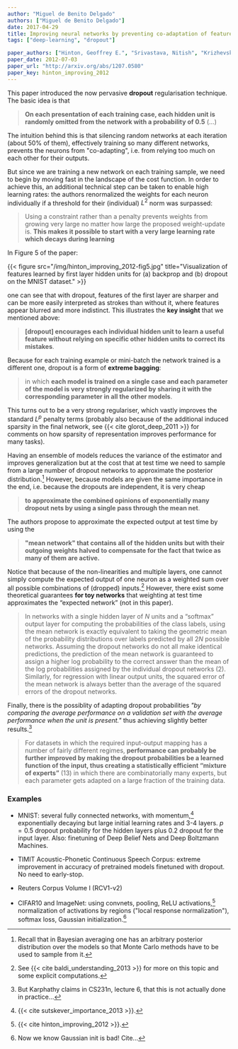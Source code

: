 ```yaml
---
author: "Miguel de Benito Delgado"
authors: ["Miguel de Benito Delgado"]
date: 2017-04-29
title: Improving neural networks by preventing co-adaptation of feature detectors
tags: ["deep-learning", "dropout"]

paper_authors: ["Hinton, Geoffrey E.", "Srivastava, Nitish", "Krizhevsky, Alex", "Sutskever, Ilya", "Salakhutdinov, Ruslan. R"]
paper_date: 2012-07-03
paper_url: "http://arxiv.org/abs/1207.0580"
paper_key: hinton_improving_2012
---
```


This paper introduced the now pervasive **dropout** regularisation
technique. The basic idea is that

> **On each presentation of each training case, each hidden unit is
> randomly omitted from the network with a probability of 0.5** (…)

The intuition behind this is that silencing random networks at each
iteration (about 50% of them), effectively training so many different
networks, prevents the neurons from "co-adapting", i.e. from relying
too much on each other for their outputs.

But since we are training a new network on each training sample, we
need to begin by moving fast in the landscape of the cost function. In
order to achieve this, an additional technical step can be taken to
enable high learning rates: the authors renormalized the weights for
each neuron individually if a threshold for their (individual) $L^2$
norm was surpassed:

> Using a constraint rather than a penalty prevents weights from
> growing very large no matter how large the proposed weight-update
> is. **This makes it possible to start with a very large learning rate
> which decays during learning**

In Figure 5 of the paper:

{{< figure src="/img/hinton_improving_2012-fig5.jpg"
           title="Visualization of features learned by first layer hidden units for (a) backprop and (b) dropout on the MNIST dataset." >}}

one can see that with dropout, features of the first layer are sharper
and can be more easily interpreted as strokes than without it, where
features appear blurred and more indistinct. This illustrates the
**key insight** that we mentioned above:

> **\[dropout\] encourages each individual hidden unit to learn a
> useful feature without relying on specific other hidden units to
> correct its mistakes**.

Because for each training example or mini-batch the network trained is
a different one, dropout is a form of **extreme bagging**:

> in which **each model is trained on a single case and each parameter
> of the model is very strongly regularized by sharing it with the
> corresponding parameter in all the other models**.

This turns out to be a very strong regulariser, which vastly improves
the standard $L^p$ penalty terms (probably also because of the
additional induced sparsity in the final network, see {{< cite
glorot_deep_2011 >}} for comments on how sparsity of representation
improves performance for many tasks).

Having an ensemble of models reduces the variance of the estimator and
improves generalization but at the cost that at test time we need to
sample from a large number of dropout networks to approximate the
posterior distribution.[^2] However, because models are given the
same importance in the end, i.e. because the dropouts are independent,
it is very cheap

> **to approximate the combined opinions of exponentially many dropout
> nets by using a single pass through the mean net**.

The authors propose to approximate the expected output at test time
by using the

> **"mean network" that contains all of the hidden units but with their
> outgoing weights halved to compensate for the fact that twice as many
> of them are active.**

Notice that because of the non-linearities and multiple layers, one
cannot simply compute the expected output of one neuron as a weighted
sum over all possible combinations of (dropped) inputs.[^5] However,
there exist some theoretical guarantees **for toy networks** that
weighting at test time approximates the “expected network” (not in
this paper).

> In networks with a single hidden layer of $N$ units and a “softmax”
> output layer for computing the probabilities of the class labels,
> using the mean network is exactly equivalent to taking the geometric
> mean of the probability distributions over labels predicted by all
> $2N$ possible networks. Assuming the dropout networks do not all make
> identical predictions, the prediction of the mean network is
> guaranteed to assign a higher log probability to the correct answer
> than the mean of the log probabilities assigned by the individual
> dropout networks (2). Similarly, for regression with linear output
> units, the squared error of the mean network is always better than
> the average of the squared errors of the dropout networks.


Finally, there is the possiblity of adapting dropout probabilities *"by
comparing the average performance on a validation set with the average
performance when the unit is present."* thus achieving slightly better
results.[^1]

>For datasets in which the required input-output mapping has a number
>of fairly different regimes, **performance can probably be further
>improved by making the dropout probabilities be a learned function of
>the input, thus creating a statistically efficient “mixture of
>experts”** (13) in which there are combinatorially many experts, but
>each parameter gets adapted on a large fraction of the training data.


### Examples

* MNIST: several fully connected networks, with momentum,[^3]
  exponentially decaying but large initial learning rates and 3-4
  layers. $p=0.5$ dropout probability for the hidden layers plus 0.2
  dropout for the input layer. Also: finetuning of Deep Belief Nets
  and Deep Boltzmann Machines.

* TIMIT Acoustic-Phonetic Continuous Speech Corpus: extreme
  improvement in accuracy of pretrained models finetuned with
  dropout. No need to early-stop.

* Reuters Corpus Volume I (RCV1-v2)

* CIFAR10 and ImageNet: using convnets, pooling, ReLU activations,[^4]
  normalization of activations by regions ("local response
  normalization"), softmax loss, Gaussian initialization.[^6]


[^1]: But Karphathy claims in CS231n, lecture 6, that this is not actually done in practice...

[^2]: Recall that in Bayesian averaging one has an arbitrary posterior distribution over the models so that Monte Carlo methods have to be used to sample from it.

[^3]: {{< cite sutskever_importance_2013 >}}.

[^4]: {{< cite hinton_improving_2012 >}}.

[^5]: See {{< cite baldi_understanding_2013 >}} for more on this topic and some explicit computations.

[^6]: Now we know Gaussian init is bad! Cite...
